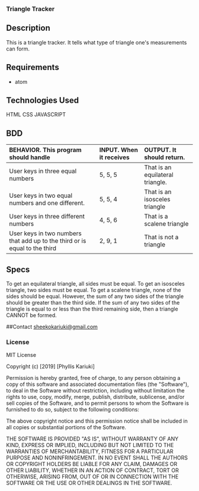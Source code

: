 ### Triangle Tracker

## Description

This is a triangle tracker. It tells what type of triangle one's measurements can form.

## Requirements

* atom


## Technologies Used
HTML
CSS
JAVASCRIPT


## BDD
| BEHAVIOR. This program should handle    | INPUT. When it receives    |  OUTPUT. It should return. |
| :------------- | :------------- | :--------------- |
| User keys in three equal numbers      |  5, 5, 5    | That is an equilateral triangle.|
| User keys in two equal numbers and one different.| 5, 5, 4 |That is an isosceles triangle|
| User keys in three different numbers  | 4, 5, 6 | That is a scalene triangle |
| User keys in two numbers that add up to the third or is equal to the third | 2, 9, 1 | That is not a triangle|


## Specs
To get an equilateral triangle, all sides must be equal.
To get an isosceles triangle, two sides must be equal.
To get a scalene triangle, none of the sides should be equal. However, the sum of any two sides of the triangle should be greater than the third side.
If the sum of any two sides of the triangle is equal to or less than the third remaining side, then a triangle CANNOT be formed.

##Contact
sheekokariuki@gmail.com

### License

MIT License

Copyright (c) [2019] [Phyllis Kariuki]

Permission is hereby granted, free of charge, to any person obtaining a copy
of this software and associated documentation files (the "Software"), to deal
in the Software without restriction, including without limitation the rights
to use, copy, modify, merge, publish, distribute, sublicense, and/or sell
copies of the Software, and to permit persons to whom the Software is
furnished to do so, subject to the following conditions:

The above copyright notice and this permission notice shall be included in all
copies or substantial portions of the Software.

THE SOFTWARE IS PROVIDED "AS IS", WITHOUT WARRANTY OF ANY KIND, EXPRESS OR
IMPLIED, INCLUDING BUT NOT LIMITED TO THE WARRANTIES OF MERCHANTABILITY,
FITNESS FOR A PARTICULAR PURPOSE AND NONINFRINGEMENT. IN NO EVENT SHALL THE
AUTHORS OR COPYRIGHT HOLDERS BE LIABLE FOR ANY CLAIM, DAMAGES OR OTHER
LIABILITY, WHETHER IN AN ACTION OF CONTRACT, TORT OR OTHERWISE, ARISING FROM,
OUT OF OR IN CONNECTION WITH THE SOFTWARE OR THE USE OR OTHER DEALINGS IN THE
SOFTWARE.
